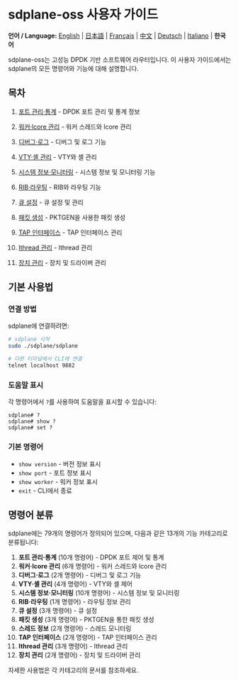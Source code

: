 # sdplane-oss 사용자 가이드

**언어 / Language:** [English](../README.md) | [日本語](../ja/README.md) | [Français](../fr/README.md) | [中文](../zh/README.md) | [Deutsch](../de/README.md) | [Italiano](../it/README.md) | **한국어**

sdplane-oss는 고성능 DPDK 기반 소프트웨어 라우터입니다. 이 사용자 가이드에서는 sdplane의 모든 명령어와 기능에 대해 설명합니다.

## 목차

1. [포트 관리·통계](port-management.md) - DPDK 포트 관리 및 통계 정보
2. [워커·lcore 관리](worker-lcore-thread-management.md) - 워커 스레드와 lcore 관리
3. [디버그·로그](debug-logging.md) - 디버그 및 로그 기능
4. [VTY·셸 관리](vty-shell.md) - VTY와 셸 관리
5. [시스템 정보·모니터링](system-monitoring.md) - 시스템 정보 및 모니터링 기능
6. [RIB·라우팅](routing.md) - RIB와 라우팅 기능
7. [큐 설정](queue-configuration.md) - 큐 설정 및 관리
8. [패킷 생성](packet-generation.md) - PKTGEN을 사용한 패킷 생성

10. [TAP 인터페이스](tap-interface.md) - TAP 인터페이스 관리
11. [lthread 관리](lthread-management.md) - lthread 관리
12. [장치 관리](device-management.md) - 장치 및 드라이버 관리

## 기본 사용법

### 연결 방법

sdplane에 연결하려면:

```bash
# sdplane 시작
sudo ./sdplane/sdplane

# 다른 터미널에서 CLI에 연결
telnet localhost 9882
```

### 도움말 표시

각 명령어에서 `?`를 사용하여 도움말을 표시할 수 있습니다:

```
sdplane# ?
sdplane# show ?
sdplane# set ?
```

### 기본 명령어

- `show version` - 버전 정보 표시
- `show port` - 포트 정보 표시
- `show worker` - 워커 정보 표시
- `exit` - CLI에서 종료

## 명령어 분류

sdplane에는 79개의 명령어가 정의되어 있으며, 다음과 같은 13개의 기능 카테고리로 분류됩니다:

1. **포트 관리·통계** (10개 명령어) - DPDK 포트 제어 및 통계
2. **워커·lcore 관리** (6개 명령어) - 워커 스레드와 lcore 관리
3. **디버그·로그** (2개 명령어) - 디버그 및 로그 기능
4. **VTY·셸 관리** (4개 명령어) - VTY와 셸 제어
5. **시스템 정보·모니터링** (10개 명령어) - 시스템 정보 및 모니터링
6. **RIB·라우팅** (1개 명령어) - 라우팅 정보 관리
7. **큐 설정** (3개 명령어) - 큐 설정
8. **패킷 생성** (3개 명령어) - PKTGEN을 통한 패킷 생성
9. **스레드 정보** (2개 명령어) - 스레드 모니터링
10. **TAP 인터페이스** (2개 명령어) - TAP 인터페이스 관리
11. **lthread 관리** (3개 명령어) - lthread 관리
12. **장치 관리** (2개 명령어) - 장치 및 드라이버 관리

자세한 사용법은 각 카테고리의 문서를 참조하세요.